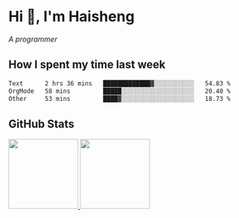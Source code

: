 
# Hi 👋, I'm Haisheng

*A programmer*

<!---
## What I'm reading

[Reading list](https://freizl.github.io/info/books.html)
-->

## How I spent my time last week

<!--START_SECTION:waka-->

```txt
Text      2 hrs 36 mins   █████████████▓░░░░░░░░░░░   54.83 %
OrgMode   58 mins         █████░░░░░░░░░░░░░░░░░░░░   20.40 %
Other     53 mins         ████▓░░░░░░░░░░░░░░░░░░░░   18.73 %
```

<!--END_SECTION:waka-->

## GitHub Stats

<a href="https://github.com/hw202207">
  <img height="137px" src="https://github-readme-stats.vercel.app/api?username=freizl&hide_title=false&hide_border=true&show_icons=true&include_all_commits=true&count_private=true&line_height=21&theme=" />
  <img height="137px" src="https://github-readme-stats.vercel.app/api/top-langs/?username=freizl&hide_title=true&hide_border=true&layout=compact&langs_count=6&theme=" />
</a>
